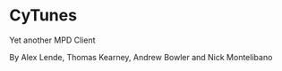 # CyTunes
Yet another MPD Client

By Alex Lende, Thomas Kearney, Andrew Bowler and Nick Montelibano

